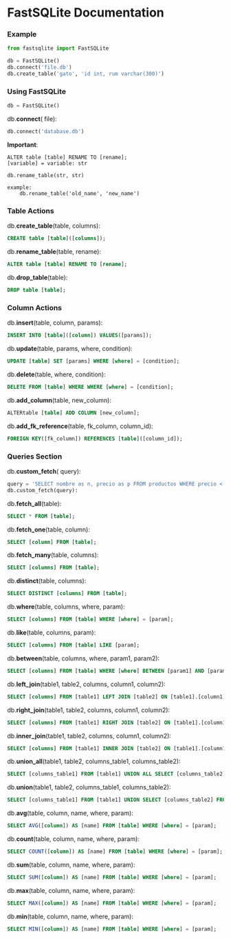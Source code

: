 # FastSQLite Documentation

### Example

```python
from fastsqlite import FastSQLite

db = FastSQLite()
db.connect('file.db')
db.create_table('gato', 'id int, rum varchar(300)')
```  

### Using FastSQLite

```python
db = FastSQLite()
```

db.**connect**( file):

```python
db.connect('database.db')
```
  
**Important**: 
 
```
ALTER table [table] RENAME TO [rename];
[variable] = variable: str

db.rename_table(str, str)

example:
	db.rename_table('old_name', 'new_name')
```

### Table Actions 

db.**create_table**(table, columns):

```SQL 
CREATE table [table]([columns]);
```

db.**rename_table**(table, rename):

```SQL 
ALTER table [table] RENAME TO [rename];
```

db.**drop_table**(table):

```SQL 
DROP table [table];
```


### Column Actions

db.**insert**(table, column, params):

```SQL 
INSERT INTO [table]([column]) VALUES([params]);
```

db.**update**(table, params, where, condition):

```SQL 
UPDATE [table] SET [params] WHERE [where] = [condition];
```

db.**delete**(table, where, condition):

```SQL
DELETE FROM [table] WHERE WHERE [where] = [condition];
```

db.**add_column**(table, new_column):

```SQL 
ALTERtable [table] ADD COLUMN [new_column];
```

db.**add_fk_reference**(table, fk_column, column_id):

```SQL 
FOREIGN KEY([fk_column]) REFERENCES [table]([column_id]);
```

### Queries Section 

db.**custom_fetch**( query):

```python
query = 'SELECT nombre as n, precio as p FROM productos WHERE precio < 5.60;'
db.custom_fetch(query):
```

db.**fetch_all**(table):

```SQL 
SELECT * FROM [table];
```

db.**fetch_one**(table, column):

```SQL 
SELECT [column] FROM [table];
```

db.**fetch_many**(table, columns):

```SQL 
SELECT [columns] FROM [table];
```

db.**distinct**(table, columns):

```SQL
SELECT DISTINCT [columns] FROM [table];
```

db.**where**(table, columns, where, param):

```SQL
SELECT [columns] FROM [table] WHERE [where] = [param];
```

db.**like**(table, columns, param):

```SQL 
SELECT [columns] FROM [table] LIKE [param];
```

db.**between**(table, columns, where, param1, param2):

```SQL 
SELECT [columns] FROM [table] WHERE [where] BETWEEN [param1] AND [param2];
```

db.**left_join**(table1, table2, columns, column1, column2):

```SQL
SELECT [columns] FROM [table1] LEFT JOIN [table2] ON [table1].[column1]=[table2].[column2];
```

db.**right_join**(table1, table2, columns, column1, column2):

```SQL
SELECT [columns] FROM [table1] RIGHT JOIN [table2] ON [table1].[column1]=[table2].[column2];
```

db.**inner_join**(table1, table2, columns, column1, column2):

```SQL
SELECT [columns] FROM [table1] INNER JOIN [table2] ON [table1].[column1]=[table2].[column2];
```

db.**union_all**(table1, table2, columns_table1, columns_table2):

```SQL
SELECT [columns_table1] FROM [table1] UNION ALL SELECT [columns_table2] FROM [table2];
```

db.**union**(table1, table2, columns_table1, columns_table2):

```SQL
SELECT [columns_table1] FROM [table1] UNION SELECT [columns_table2] FROM [table2];
```

db.**avg**(table, column, name, where, param):

```SQL 
SELECT AVG([column]) AS [name] FROM [table] WHERE [where] = [param];
```

db.**count**(table, column, name, where, param):

```SQL 
SELECT COUNT([column]) AS [name] FROM [table] WHERE [where] = [param];
```

db.**sum**(table, column, name, where, param):

```SQL 
SELECT SUM([column]) AS [name] FROM [table] WHERE [where] = [param];
```

db.**max**(table, column, name, where, param):

```SQL
SELECT MAX([column]) AS [name] FROM [table] WHERE [where] = [param];
```

db.**min**(table, column, name, where, param):

```SQL
SELECT MIN([column]) AS [name] FROM [table] WHERE [where] = [param];
```

